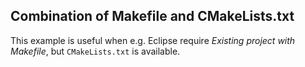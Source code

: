 ## Combination of Makefile and CMakeLists.txt

This example is useful when e.g. Eclipse require *Existing project with Makefile*, 
but `CMakeLists.txt` is available.
